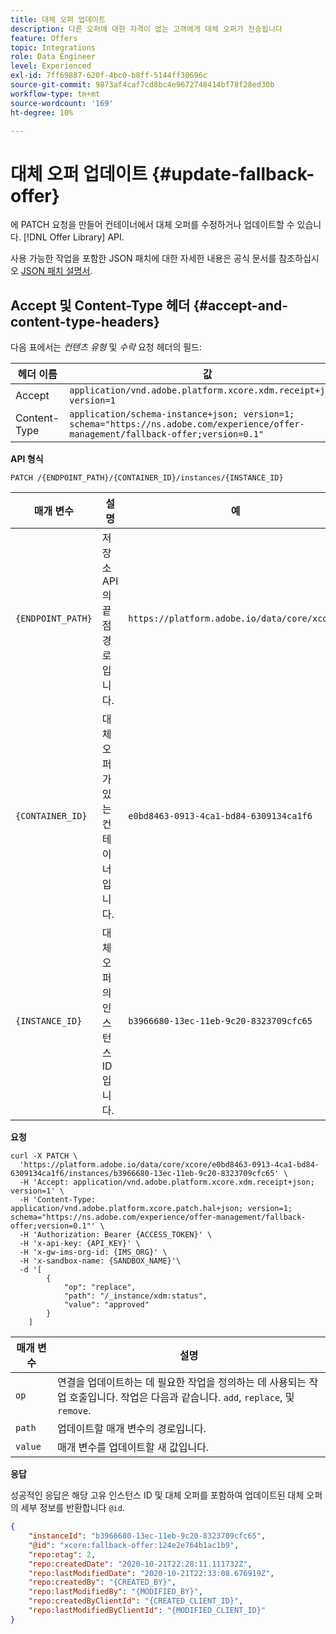 ```yaml
---
title: 대체 오퍼 업데이트
description: 다른 오퍼에 대한 자격이 없는 고객에게 대체 오퍼가 전송됩니다
feature: Offers
topic: Integrations
role: Data Engineer
level: Experienced
exl-id: 7ff69887-620f-4bc0-b8ff-5144ff30696c
source-git-commit: 9873af4caf7cd8bc4e9672748414bf78f28ed30b
workflow-type: tm+mt
source-wordcount: '169'
ht-degree: 10%

---
```


# 대체 오퍼 업데이트 {#update-fallback-offer}

에 PATCH 요청을 만들어 컨테이너에서 대체 오퍼를 수정하거나 업데이트할 수 있습니다. [!DNL Offer Library] API.

사용 가능한 작업을 포함한 JSON 패치에 대한 자세한 내용은 공식 문서를 참조하십시오 [JSON 패치 설명서](http://jsonpatch.com/).

## Accept 및 Content-Type 헤더 {#accept-and-content-type-headers}

다음 표에서는 *컨텐츠 유형* 및 *수락* 요청 헤더의 필드:

| 헤더 이름 | 값 |
| ----------- | ----- |
| Accept | `application/vnd.adobe.platform.xcore.xdm.receipt+json; version=1` |
| Content-Type | `application/schema-instance+json; version=1;  schema="https://ns.adobe.com/experience/offer-management/fallback-offer;version=0.1"` |

**API 형식**

```http
PATCH /{ENDPOINT_PATH}/{CONTAINER_ID}/instances/{INSTANCE_ID}
```

| 매개 변수 | 설명 | 예 |
| --------- | ----------- | ------- |
| `{ENDPOINT_PATH}` | 저장소 API의 끝점 경로입니다. | `https://platform.adobe.io/data/core/xcore/` |
| `{CONTAINER_ID}` | 대체 오퍼가 있는 컨테이너입니다. | `e0bd8463-0913-4ca1-bd84-6309134ca1f6` |
| `{INSTANCE_ID}` | 대체 오퍼의 인스턴스 ID입니다. | `b3966680-13ec-11eb-9c20-8323709cfc65` |

**요청**

```shell
curl -X PATCH \
  'https://platform.adobe.io/data/core/xcore/e0bd8463-0913-4ca1-bd84-6309134ca1f6/instances/b3966680-13ec-11eb-9c20-8323709cfc65' \
  -H 'Accept: application/vnd.adobe.platform.xcore.xdm.receipt+json; version=1' \
  -H 'Content-Type: application/vnd.adobe.platform.xcore.patch.hal+json; version=1; schema="https://ns.adobe.com/experience/offer-management/fallback-offer;version=0.1"' \
  -H 'Authorization: Bearer {ACCESS_TOKEN}' \
  -H 'x-api-key: {API_KEY}' \
  -H 'x-gw-ims-org-id: {IMS_ORG}' \
  -H 'x-sandbox-name: {SANDBOX_NAME}'\
  -d '[
        {
            "op": "replace",
            "path": "/_instance/xdm:status",
            "value": "approved"
        }
    ]
```

| 매개 변수 | 설명 |
| --------- | ----------- |
| `op` | 연결을 업데이트하는 데 필요한 작업을 정의하는 데 사용되는 작업 호출입니다. 작업은 다음과 같습니다. `add`, `replace`, 및 `remove`. |
| `path` | 업데이트할 매개 변수의 경로입니다. |
| `value` | 매개 변수를 업데이트할 새 값입니다. |

**응답**

성공적인 응답은 해당 고유 인스턴스 ID 및 대체 오퍼를 포함하여 업데이트된 대체 오퍼의 세부 정보를 반환합니다 `@id`.

```json
{
    "instanceId": "b3966680-13ec-11eb-9c20-8323709cfc65",
    "@id": "xcore:fallback-offer:124e2e764b1ac1b9",
    "repo:etag": 2,
    "repo:createdDate": "2020-10-21T22:28:11.111732Z",
    "repo:lastModifiedDate": "2020-10-21T22:33:08.676919Z",
    "repo:createdBy": "{CREATED_BY}",
    "repo:lastModifiedBy": "{MODIFIED_BY}",
    "repo:createdByClientId": "{CREATED_CLIENT_ID}",
    "repo:lastModifiedByClientId": "{MODIFIED_CLIENT_ID}"
}
```
